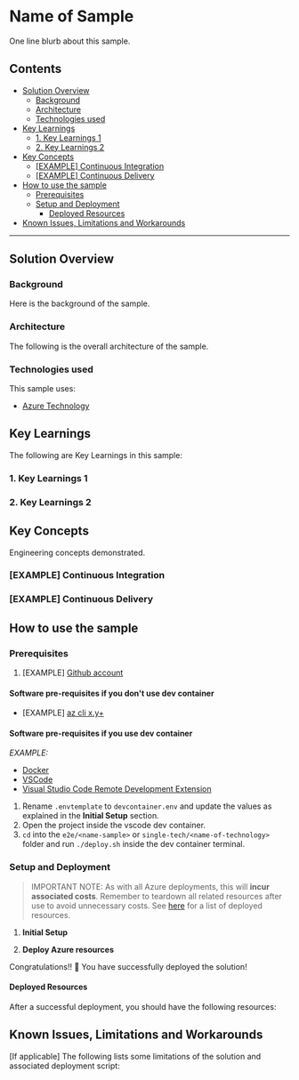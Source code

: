 # Name of Sample <!-- omit in toc -->

One line blurb about this sample.

## Contents <!-- omit in toc -->

- [Solution Overview](#solution-overview)
  - [Background](#background)
  - [Architecture](#architecture)
  - [Technologies used](#technologies-used)
- [Key Learnings](#key-learnings)
  - [1. Key Learnings 1](#1-key-learnings-1)
  - [2. Key Learnings 2](#2-key-learnings-2)
- [Key Concepts](#key-concepts)
  - [\[EXAMPLE\] Continuous Integration](#example-continuous-integration)
  - [\[EXAMPLE\] Continuous Delivery](#example-continuous-delivery)
- [How to use the sample](#how-to-use-the-sample)
  - [Prerequisites](#prerequisites)
  - [Setup and Deployment](#setup-and-deployment)
    - [Deployed Resources](#deployed-resources)
- [Known Issues, Limitations and Workarounds](#known-issues-limitations-and-workarounds)

---------------------

## Solution Overview

### Background

Here is the background of the sample.

### Architecture

The following is the overall architecture of the sample.

### Technologies used

This sample uses:

- [Azure Technology](www.microsoft.com)

## Key Learnings

The following are Key Learnings in this sample:

### 1. Key Learnings 1

### 2. Key Learnings 2

## Key Concepts

Engineering concepts demonstrated.

### [EXAMPLE] Continuous Integration

### [EXAMPLE] Continuous Delivery

## How to use the sample

### Prerequisites

1. [EXAMPLE] [Github account](https://github.com/)

#### Software pre-requisites if you don't use dev container<!-- omit in toc -->

- [EXAMPLE] [az cli x.y+](https://docs.microsoft.com/en-us/cli/azure/install-azure-cli?view=azure-cli-latest)

#### Software pre-requisites if you use dev container<!-- omit in toc -->

*EXAMPLE:*

- [Docker](https://www.docker.com/)
- [VSCode](https://code.visualstudio.com/)
- [Visual Studio Code Remote Development Extension](https://marketplace.visualstudio.com/items?itemName=ms-vscode-remote.vscode-remote-extensionpack)

1. Rename `.envtemplate` to `devcontainer.env` and update the values as explained in the **Initial Setup** section.
2. Open the project inside the vscode dev container.
3. `cd` into the `e2e/<name-sample>` or `single-tech/<name-of-technology>` folder and run `./deploy.sh` inside the dev container terminal.

### Setup and Deployment

> IMPORTANT NOTE: As with all Azure deployments, this will **incur associated costs**. Remember to teardown all related resources after use to avoid unnecessary costs. See [here](#deployed-resources) for a list of deployed resources.

1. **Initial Setup**

2. **Deploy Azure resources**

Congratulations!! 🥳 You have successfully deployed the solution!

#### Deployed Resources

After a successful deployment, you should have the following resources:

## Known Issues, Limitations and Workarounds

[If applicable]
The following lists some limitations of the solution and associated deployment script:
